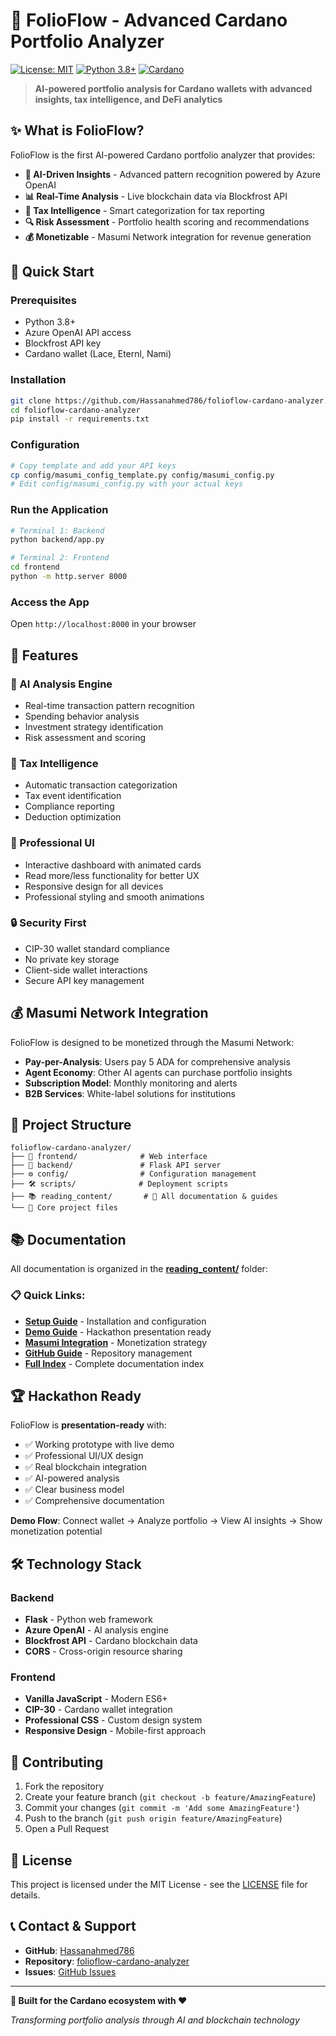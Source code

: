 # 🚀 FolioFlow - Advanced Cardano Portfolio Analyzer

[![License: MIT](https://img.shields.io/badge/License-MIT-yellow.svg)](https://opensource.org/licenses/MIT)
[![Python 3.8+](https://img.shields.io/badge/python-3.8+-blue.svg)](https://www.python.org/downloads/)
[![Cardano](https://img.shields.io/badge/Cardano-Portfolio%20Analysis-blue)](https://cardano.org/)

> **AI-powered portfolio analysis for Cardano wallets with advanced insights, tax intelligence, and DeFi analytics**

## ✨ **What is FolioFlow?**

FolioFlow is the first AI-powered Cardano portfolio analyzer that provides:
- **🧠 AI-Driven Insights** - Advanced pattern recognition powered by Azure OpenAI
- **📊 Real-Time Analysis** - Live blockchain data via Blockfrost API
- **💼 Tax Intelligence** - Smart categorization for tax reporting
- **🔍 Risk Assessment** - Portfolio health scoring and recommendations
- **💰 Monetizable** - Masumi Network integration for revenue generation

## 🚀 **Quick Start**

### **Prerequisites**
- Python 3.8+
- Azure OpenAI API access
- Blockfrost API key
- Cardano wallet (Lace, Eternl, Nami)

### **Installation**
```bash
git clone https://github.com/Hassanahmed786/folioflow-cardano-analyzer.git
cd folioflow-cardano-analyzer
pip install -r requirements.txt
```

### **Configuration**
```bash
# Copy template and add your API keys
cp config/masumi_config_template.py config/masumi_config.py
# Edit config/masumi_config.py with your actual keys
```

### **Run the Application**
```bash
# Terminal 1: Backend
python backend/app.py

# Terminal 2: Frontend  
cd frontend
python -m http.server 8000
```

### **Access the App**
Open `http://localhost:8000` in your browser

## 🎯 **Features**

### **🔬 AI Analysis Engine**
- Real-time transaction pattern recognition
- Spending behavior analysis
- Investment strategy identification
- Risk assessment and scoring

### **💼 Tax Intelligence**
- Automatic transaction categorization
- Tax event identification
- Compliance reporting
- Deduction optimization

### **🎨 Professional UI**
- Interactive dashboard with animated cards
- Read more/less functionality for better UX
- Responsive design for all devices
- Professional styling and smooth animations

### **🔒 Security First**
- CIP-30 wallet standard compliance
- No private key storage
- Client-side wallet interactions
- Secure API key management

## 💰 **Masumi Network Integration**

FolioFlow is designed to be monetized through the Masumi Network:

- **Pay-per-Analysis**: Users pay 5 ADA for comprehensive analysis
- **Agent Economy**: Other AI agents can purchase portfolio insights
- **Subscription Model**: Monthly monitoring and alerts
- **B2B Services**: White-label solutions for institutions

## 📁 **Project Structure**

```
folioflow-cardano-analyzer/
├── 🎨 frontend/              # Web interface
├── 🤖 backend/               # Flask API server
├── ⚙️ config/                # Configuration management
├── 🛠️ scripts/              # Deployment scripts
├── 📚 reading_content/       # 📖 All documentation & guides
└── 📄 Core project files
```

## 📚 **Documentation**

All documentation is organized in the **[reading_content/](reading_content/)** folder:

### **📋 Quick Links:**
- **[Setup Guide](reading_content/SETUP_REQUIREMENTS.md)** - Installation and configuration
- **[Demo Guide](reading_content/LOCAL_DEMO_CHECKLIST.md)** - Hackathon presentation ready
- **[Masumi Integration](reading_content/MASUMI_INTEGRATION_COMPLETE_GUIDE.md)** - Monetization strategy
- **[GitHub Guide](reading_content/GITHUB_UPLOAD_GUIDE.md)** - Repository management
- **[Full Index](reading_content/INDEX.md)** - Complete documentation index

## 🏆 **Hackathon Ready**

FolioFlow is **presentation-ready** with:
- ✅ Working prototype with live demo
- ✅ Professional UI/UX design
- ✅ Real blockchain integration
- ✅ AI-powered analysis
- ✅ Clear business model
- ✅ Comprehensive documentation

**Demo Flow**: Connect wallet → Analyze portfolio → View AI insights → Show monetization potential

## 🛠️ **Technology Stack**

### **Backend**
- **Flask** - Python web framework
- **Azure OpenAI** - AI analysis engine
- **Blockfrost API** - Cardano blockchain data
- **CORS** - Cross-origin resource sharing

### **Frontend**
- **Vanilla JavaScript** - Modern ES6+
- **CIP-30** - Cardano wallet integration
- **Professional CSS** - Custom design system
- **Responsive Design** - Mobile-first approach

## 🤝 **Contributing**

1. Fork the repository
2. Create your feature branch (`git checkout -b feature/AmazingFeature`)
3. Commit your changes (`git commit -m 'Add some AmazingFeature'`)
4. Push to the branch (`git push origin feature/AmazingFeature`)
5. Open a Pull Request

## 📝 **License**

This project is licensed under the MIT License - see the [LICENSE](LICENSE) file for details.

## 📞 **Contact & Support**

- **GitHub**: [Hassanahmed786](https://github.com/Hassanahmed786)
- **Repository**: [folioflow-cardano-analyzer](https://github.com/Hassanahmed786/folioflow-cardano-analyzer)
- **Issues**: [GitHub Issues](https://github.com/Hassanahmed786/folioflow-cardano-analyzer/issues)

---

**🎯 Built for the Cardano ecosystem with ❤️**

*Transforming portfolio analysis through AI and blockchain technology*